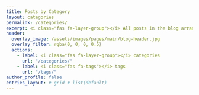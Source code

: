 ```yaml
---
title: Posts by Category
layout: categories
permalink: /categories/
excerpt: <i class="fas fa-layer-group"></i> All posts in the blog arranges category wise
header:
  overlay_image: /assets/images/pages/main/blog-header.jpg  
  overlay_filter: rgba(0, 0, 0, 0.5)
  actions:
    - label: <i class="fas fa-layer-group"></i> categories
      url: "/categories/"
    - label: <i class="fas fa-tags"></i> tags
      url: "/tags/"
author_profile: false
entries_layout: # grid # list(default)
---
```

